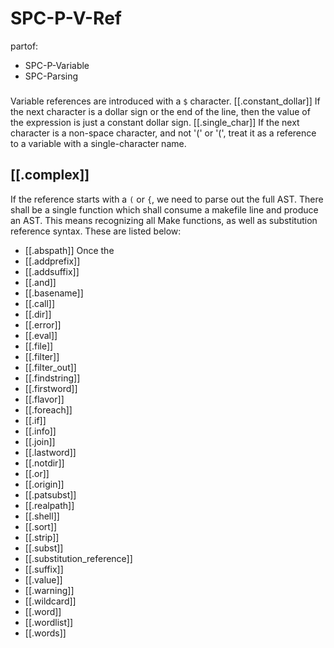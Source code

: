 # SPC-P-V-Ref
partof:
- SPC-P-Variable
- SPC-Parsing
###
Variable references are introduced with a 
`$` character.
[[.constant_dollar]] If the next character is
a dollar sign or the end of the line,
then the value of the expression is just a constant dollar sign.
[[.single_char]] If the next character
is a non-space character,
and not '(' or '(',
treat it as a reference to a variable
with a single-character name.

## [[.complex]]
If the reference starts with a `(` or `{`,
we need to parse out the full AST.
There shall be a single function
which shall consume a makefile line
and produce an AST.
This means recognizing all Make functions,
as well as substitution reference syntax.
These are listed below:

 - [[.abspath]]
  Once the 
 - [[.addprefix]]
 - [[.addsuffix]]
 - [[.and]]
 - [[.basename]]
 - [[.call]]
 - [[.dir]]
 - [[.error]]
 - [[.eval]]
 - [[.file]]
 - [[.filter]]
 - [[.filter_out]]
 - [[.findstring]]
 - [[.firstword]]
 - [[.flavor]]
 - [[.foreach]]
 - [[.if]]
 - [[.info]]
 - [[.join]]
 - [[.lastword]]
 - [[.notdir]]
 - [[.or]]
 - [[.origin]]
 - [[.patsubst]]
 - [[.realpath]]
 - [[.shell]]
 - [[.sort]]
 - [[.strip]]
 - [[.subst]]
 - [[.substitution_reference]]
 - [[.suffix]]
 - [[.value]]
 - [[.warning]]
 - [[.wildcard]]
 - [[.word]]
 - [[.wordlist]]
 - [[.words]]
